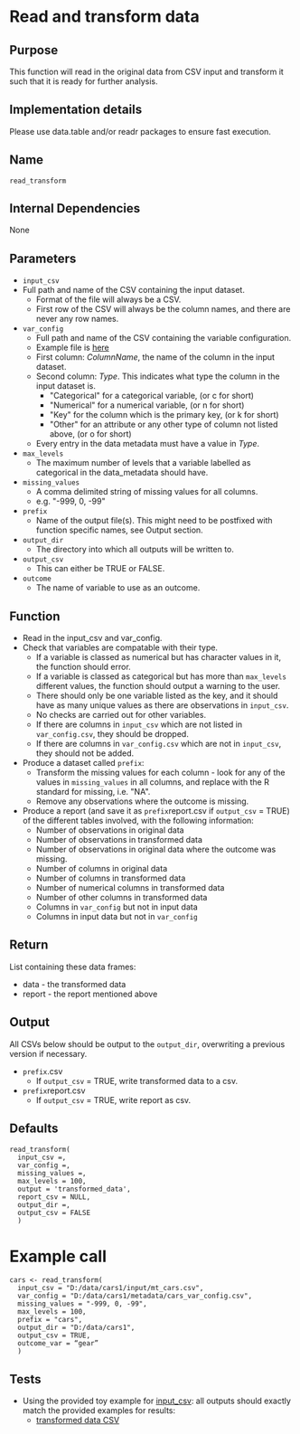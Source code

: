 # Read and transform data

## Purpose
This function will read in the original data from CSV input and transform it such that it is ready for further analysis.

## Implementation details
Please use data.table and/or readr packages to ensure fast execution.

## Name
`read_transform`

## Internal Dependencies
None

## Parameters
* `input_csv`
* Full path and name of the CSV containing the input dataset.
  * Format of the file will always be a CSV.  
  * First row of the CSV will always be the column names, and there are never any row names.
* `var_config`
  * Full path and name of the CSV containing the variable configuration.
  * Example file is [here](../example_metadata_files/var_config.csv)
  * First column: _ColumnName_, the name of the column in the input dataset.
  * Second column: _Type_.
    This indicates what type the column in the input dataset is.
    * "Categorical" for a categorical variable, (or c for short)
    * "Numerical" for a numerical variable, (or n for short)
    * "Key" for the column which is the primary key, (or k for short)
    * "Other" for an attribute or any other type of column not listed above, (or o for short)
  * Every entry in the data metadata must have a value in _Type_.
* `max_levels`
  * The maximum number of levels that a variable labelled as categorical in the data_metadata should have.
* `missing_values`
  * A comma delimited string of missing values for all columns.
  * e.g. "-999, 0, -99"
* `prefix`
  * Name of the output file(s). This might need to be postfixed with function specific names, see Output section.
* `output_dir`
  * The directory into which all outputs will be written to.
* `output_csv`
  * This can either be TRUE or FALSE.
* `outcome`
  * The name of variable to use as an outcome.

## Function
* Read in the input_csv and var_config.
* Check that variables are compatable with their type.
  * If a variable is classed as numerical but has character values in it, the function should error.
  * If a variable is classed as categorical but has more than `max_levels` different values, the function should output a warning to the user.
  * There should only be one variable listed as the key, and it should have as many unique values as there are observations in `input_csv`.
  * No checks are carried out for other variables.
  * If there are columns in `input_csv` which are not listed in `var_config.csv`, they should be dropped.
  * If there are columns in `var_config.csv` which are not in `input_csv`, they should not be added.
* Produce a dataset called `prefix`:
  * Transform the missing values for each column - look for any of the values in `missing_values` in all columns, and replace with the R standard for missing, i.e. "NA".
  * Remove any observations where the outcome is missing.
* Produce a report (and save it as `prefix`report.csv if `output_csv` = TRUE) of the different tables involved, with the following information:
  * Number of observations in original data
  * Number of observations in transformed data
  * Number of observations in original data where the outcome was missing.
  * Number of columns in original data
  * Number of columns in transformed data
  * Number of numerical columns in transformed data  
  * Number of other columns in transformed data
  * Columns in `var_config` but not in input data
  * Columns in input data but not in `var_config`

## Return
List containing these data frames:
* data - the transformed data
* report - the report mentioned above

## Output
All CSVs below should be output to the `output_dir`, overwriting a previous version if necessary.
* `prefix`.csv
  * If `output_csv` = TRUE, write transformed data to a csv.
* `prefix`report.csv
  * If `output_csv` = TRUE, write report as csv.

## Defaults
```
read_transform(
  input_csv =,
  var_config =,
  missing_values =,
  max_levels = 100,
  output = 'transformed_data',
  report_csv = NULL,
  output_dir =,
  output_csv = FALSE
  )  
```

# Example call
```
cars <- read_transform(
  input_csv = "D:/data/cars1/input/mt_cars.csv",
  var_config = "D:/data/cars1/metadata/cars_var_config.csv",
  missing_values = "-999, 0, -99",
  max_levels = 100,
  prefix = "cars",
  output_dir = "D:/data/cars1",
  output_csv = TRUE,
  outcome_var = “gear”
  )
```

## Tests
* Using the provided toy example for [input_csv](./example_data/mtcars.csv): all outputs should exactly match the provided examples for results:
  * [transformed data CSV](./example_output_csvs/transformed_data.csv)
